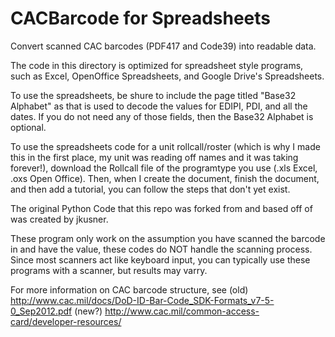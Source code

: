 # CACBarcode for Spreadsheets
Convert scanned CAC barcodes (PDF417 and Code39) into readable data.

The code in this directory is optimized for spreadsheet style programs, such as Excel, OpenOffice Spreadsheets, and Google Drive's Spreadsheets.

To use the spreadsheets, be shure to include the page titled "Base32 Alphabet" as that is used to decode the values for EDIPI, PDI, and all the dates. If you do not need any of those fields, then the Base32 Alphabet is optional.

To use the spreadsheets code for a unit rollcall/roster (which is why I made this in the first place, my unit was reading off names and it was taking forever!), download the Rollcall file of the programtype you use (.xls Excel, .oxs Open Office). Then, when I create the document, finish the document, and then add a tutorial, you can follow the steps that don't yet exist.

The original Python Code that this repo was forked from and based off of was created by jkusner.

These program only work on the assumption you have scanned the barcode in and have the value, these codes do NOT handle the scanning process. Since most scanners act like keyboard input, you can typically use these programs with a scanner, but results may varry.

For more information on CAC barcode structure, see (old) http://www.cac.mil/docs/DoD-ID-Bar-Code_SDK-Formats_v7-5-0_Sep2012.pdf (new?) http://www.cac.mil/common-access-card/developer-resources/
